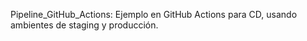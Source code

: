 Pipeline_GitHub_Actions: Ejemplo en GitHub Actions para CD, usando ambientes de staging y producción.